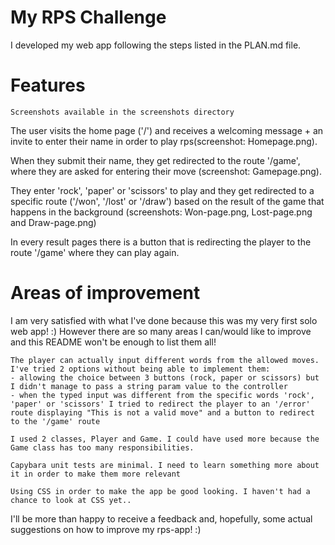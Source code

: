 # My RPS Challenge

I developed my web app following the steps listed in the PLAN.md file.

# Features
```
Screenshots available in the screenshots directory
```
The user visits the home page ('/') and receives a welcoming message + an invite to enter their name in order to play rps(screenshot: Homepage.png).

When they submit their name, they get redirected to the route '/game', where they are asked for entering their move (screenshot: Gamepage.png).

They enter 'rock', 'paper' or 'scissors' to play and they get redirected to a specific route ('/won', '/lost' or '/draw') based on the result of the game that happens in the background (screenshots: Won-page.png, Lost-page.png and Draw-page.png)

In every result pages there is a button that is redirecting the player to the route '/game' where they can play again.


# Areas of improvement
I am very satisfied with what I've done because this was my very first solo web app! :)
However there are so many areas I can/would like to improve and this README won't be enough to list them all!
```
The player can actually input different words from the allowed moves. I've tried 2 options without being able to implement them:
- allowing the choice between 3 buttons (rock, paper or scissors) but I didn't manage to pass a string param value to the controller
- when the typed input was different from the specific words 'rock', 'paper' or 'scissors' I tried to redirect the player to an '/error' route displaying "This is not a valid move" and a button to redirect to the '/game' route
```
```
I used 2 classes, Player and Game. I could have used more because the Game class has too many responsibilities.
```
```
Capybara unit tests are minimal. I need to learn something more about it in order to make them more relevant
```
```
Using CSS in order to make the app be good looking. I haven't had a chance to look at CSS yet..
```

I'll be more than happy to receive a feedback and, hopefully, some actual suggestions on how to improve my rps-app! :)
